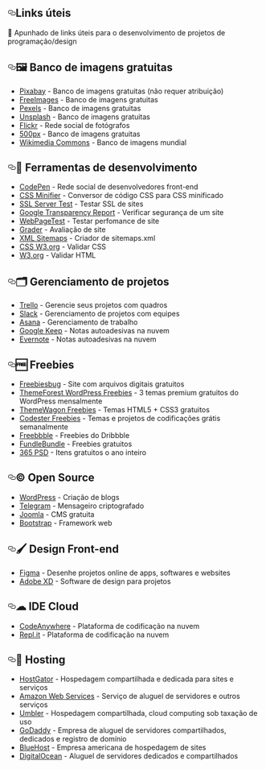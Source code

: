 <article class="markdown-body entry-content p-5" itemprop="text"><h1><a id="user-content-links-úteis" class="anchor" aria-hidden="true" href="#links-úteis"><svg class="octicon octicon-link" viewBox="0 0 16 16" version="1.1" width="16" height="16" aria-hidden="true"><path fill-rule="evenodd" d="M4 9h1v1H4c-1.5 0-3-1.69-3-3.5S2.55 3 4 3h4c1.45 0 3 1.69 3 3.5 0 1.41-.91 2.72-2 3.25V8.59c.58-.45 1-1.27 1-2.09C10 5.22 8.98 4 8 4H4c-.98 0-2 1.22-2 2.5S3 9 4 9zm9-3h-1v1h1c1 0 2 1.22 2 2.5S13.98 12 13 12H9c-.98 0-2-1.22-2-2.5 0-.83.42-1.64 1-2.09V6.25c-1.09.53-2 1.84-2 3.25C6 11.31 7.55 13 9 13h4c1.45 0 3-1.69 3-3.5S14.5 6 13 6z"></path></svg></a>Links úteis</h1> 
<p><g-emoji class="g-emoji" alias="paperclip" fallback-src="https://github.githubassets.com/images/icons/emoji/unicode/1f4ce.png">📎</g-emoji> Apunhado de links úteis para o desenvolvimento de projetos de programação/design</p>
<h2><a id="user-content--banco-de-imagens-gratuitas" class="anchor" aria-hidden="true" href="#-banco-de-imagens-gratuitas"><svg class="octicon octicon-link" viewBox="0 0 16 16" version="1.1" width="16" height="16" aria-hidden="true"><path fill-rule="evenodd" d="M4 9h1v1H4c-1.5 0-3-1.69-3-3.5S2.55 3 4 3h4c1.45 0 3 1.69 3 3.5 0 1.41-.91 2.72-2 3.25V8.59c.58-.45 1-1.27 1-2.09C10 5.22 8.98 4 8 4H4c-.98 0-2 1.22-2 2.5S3 9 4 9zm9-3h-1v1h1c1 0 2 1.22 2 2.5S13.98 12 13 12H9c-.98 0-2-1.22-2-2.5 0-.83.42-1.64 1-2.09V6.25c-1.09.53-2 1.84-2 3.25C6 11.31 7.55 13 9 13h4c1.45 0 3-1.69 3-3.5S14.5 6 13 6z"></path></svg></a><g-emoji class="g-emoji" alias="framed_picture" fallback-src="https://github.githubassets.com/images/icons/emoji/unicode/1f5bc.png">🖼</g-emoji> Banco de imagens gratuitas</h2>
<ul>
<li><a href="http://www.pixabay.com" rel="nofollow">Pixabay</a> - Banco de imagens gratuitas (não requer atribuição)</li>
<li><a href="https://pt.freeimages.com/" rel="nofollow">FreeImages</a> - Banco de imagens gratuitas</li>
<li><a href="https://www.pexels.com/" rel="nofollow">Pexels</a> - Banco de imagens gratuitas</li>
<li><a href="https://unsplash.com/" rel="nofollow">Unsplash</a> - Banco de imagens gratuitas</li>
<li><a href="https://flickr.com/" rel="nofollow">Flickr</a> - Rede social de fotógrafos</li>
<li><a href="https://500px.com/creativecommons" rel="nofollow">500px</a> - Banco de imagens gratuitas</li>
<li><a href="https://commons.wikimedia.org/wiki/Main_Page" rel="nofollow">Wikimedia Commons</a> - Banco de imagens mundial</li>
</ul>
<h2><a id="user-content--ferramentas-de-desenvolvimento" class="anchor" aria-hidden="true" href="#-ferramentas-de-desenvolvimento"><svg class="octicon octicon-link" viewBox="0 0 16 16" version="1.1" width="16" height="16" aria-hidden="true"><path fill-rule="evenodd" d="M4 9h1v1H4c-1.5 0-3-1.69-3-3.5S2.55 3 4 3h4c1.45 0 3 1.69 3 3.5 0 1.41-.91 2.72-2 3.25V8.59c.58-.45 1-1.27 1-2.09C10 5.22 8.98 4 8 4H4c-.98 0-2 1.22-2 2.5S3 9 4 9zm9-3h-1v1h1c1 0 2 1.22 2 2.5S13.98 12 13 12H9c-.98 0-2-1.22-2-2.5 0-.83.42-1.64 1-2.09V6.25c-1.09.53-2 1.84-2 3.25C6 11.31 7.55 13 9 13h4c1.45 0 3-1.69 3-3.5S14.5 6 13 6z"></path></svg></a><g-emoji class="g-emoji" alias="wrench" fallback-src="https://github.githubassets.com/images/icons/emoji/unicode/1f527.png">🔧</g-emoji> Ferramentas de desenvolvimento</h2>
<ul>
<li><a href="https://codepen.io/" rel="nofollow">CodePen</a> - Rede social de desenvolvedores front-end</li>
<li><a href="https://cssminifier.com/" rel="nofollow">CSS Minifier</a> - Conversor de código CSS para CSS minificado</li>
<li><a href="https://www.ssllabs.com/ssltest/" rel="nofollow">SSL Server Test</a> - Testar SSL de sites</li>
<li><a href="https://transparencyreport.google.com/safe-browsing/search" rel="nofollow">Google Transparency Report</a> - Verificar segurança de um site</li>
<li><a href="https://www.webpagetest.org/" rel="nofollow">WebPageTest</a> - Testar perfomance de site</li>
<li><a href="https://website.grader.com/" rel="nofollow">Grader</a> - Avaliação de site</li>
<li><a href="https://www.xml-sitemaps.com/" rel="nofollow">XML Sitemaps</a> - Criador de sitemaps.xml</li>
<li><a href="https://jigsaw.w3.org/css-validator/" rel="nofollow">CSS W3.org</a> - Validar CSS</li>
<li><a href="https://validator.w3.org/" rel="nofollow">W3.org</a> - Validar HTML</li>
</ul>
<h2><a id="user-content--gerenciamento-de-projetos" class="anchor" aria-hidden="true" href="#-gerenciamento-de-projetos"><svg class="octicon octicon-link" viewBox="0 0 16 16" version="1.1" width="16" height="16" aria-hidden="true"><path fill-rule="evenodd" d="M4 9h1v1H4c-1.5 0-3-1.69-3-3.5S2.55 3 4 3h4c1.45 0 3 1.69 3 3.5 0 1.41-.91 2.72-2 3.25V8.59c.58-.45 1-1.27 1-2.09C10 5.22 8.98 4 8 4H4c-.98 0-2 1.22-2 2.5S3 9 4 9zm9-3h-1v1h1c1 0 2 1.22 2 2.5S13.98 12 13 12H9c-.98 0-2-1.22-2-2.5 0-.83.42-1.64 1-2.09V6.25c-1.09.53-2 1.84-2 3.25C6 11.31 7.55 13 9 13h4c1.45 0 3-1.69 3-3.5S14.5 6 13 6z"></path></svg></a><g-emoji class="g-emoji" alias="card_index_dividers" fallback-src="https://github.githubassets.com/images/icons/emoji/unicode/1f5c2.png">🗂</g-emoji> Gerenciamento de projetos</h2>
<ul>
<li><a href="https://www.trello.com/" rel="nofollow">Trello</a> - Gerencie seus projetos com quadros</li>
<li><a href="https://slack.com/" rel="nofollow">Slack</a> - Gerenciamento de projetos com equipes</li>
<li><a href="https://asana.com/pt" rel="nofollow">Asana</a> - Gerenciamento de trabalho</li>
<li><a href="https://keep.google.com/" rel="nofollow">Google Keep</a> - Notas autoadesivas na nuvem</li>
<li><a href="https://evernote.com/intl/pt-br" rel="nofollow">Evernote</a> - Notas autoadesivas na nuvem</li>
</ul>
<h2><a id="user-content--freebies" class="anchor" aria-hidden="true" href="#-freebies"><svg class="octicon octicon-link" viewBox="0 0 16 16" version="1.1" width="16" height="16" aria-hidden="true"><path fill-rule="evenodd" d="M4 9h1v1H4c-1.5 0-3-1.69-3-3.5S2.55 3 4 3h4c1.45 0 3 1.69 3 3.5 0 1.41-.91 2.72-2 3.25V8.59c.58-.45 1-1.27 1-2.09C10 5.22 8.98 4 8 4H4c-.98 0-2 1.22-2 2.5S3 9 4 9zm9-3h-1v1h1c1 0 2 1.22 2 2.5S13.98 12 13 12H9c-.98 0-2-1.22-2-2.5 0-.83.42-1.64 1-2.09V6.25c-1.09.53-2 1.84-2 3.25C6 11.31 7.55 13 9 13h4c1.45 0 3-1.69 3-3.5S14.5 6 13 6z"></path></svg></a><g-emoji class="g-emoji" alias="free" fallback-src="https://github.githubassets.com/images/icons/emoji/unicode/1f193.png">🆓</g-emoji> Freebies</h2>
<ul>
<li><a href="https://freebiesbug.com/" rel="nofollow">Freebiesbug</a> - Site com arquivos digitais gratuitos</li>
<li><a href="https://themeforest.net/free/wordpress-themes" rel="nofollow">ThemeForest WordPress Freebies</a> - 3 temas premium gratuitos do WordPress mensalmente</li>
<li><a href="https://themewagon.com/theme_tag/free/" rel="nofollow">ThemeWagon Freebies</a> - Temas HTML5 + CSS3 gratuitos</li>
<li><a href="https://www.codester.com/free/" rel="nofollow">Codester Freebies</a> - Temas e projetos de codificações grátis semanalmente</li>
<li><a href="http://freebbble.com/" rel="nofollow">Freebbble</a> - Freebies do Dribbble</li>
<li><a href="https://www.fundlebundle.net/freebies" rel="nofollow">FundleBundle</a> - Freebies gratuitos</li>
<li><a href="https://pt.365psd.com/" rel="nofollow">365 PSD</a> - Itens gratuitos o ano inteiro</li>
</ul>
<h2><a id="user-content--open-source" class="anchor" aria-hidden="true" href="#-open-source"><svg class="octicon octicon-link" viewBox="0 0 16 16" version="1.1" width="16" height="16" aria-hidden="true"><path fill-rule="evenodd" d="M4 9h1v1H4c-1.5 0-3-1.69-3-3.5S2.55 3 4 3h4c1.45 0 3 1.69 3 3.5 0 1.41-.91 2.72-2 3.25V8.59c.58-.45 1-1.27 1-2.09C10 5.22 8.98 4 8 4H4c-.98 0-2 1.22-2 2.5S3 9 4 9zm9-3h-1v1h1c1 0 2 1.22 2 2.5S13.98 12 13 12H9c-.98 0-2-1.22-2-2.5 0-.83.42-1.64 1-2.09V6.25c-1.09.53-2 1.84-2 3.25C6 11.31 7.55 13 9 13h4c1.45 0 3-1.69 3-3.5S14.5 6 13 6z"></path></svg></a>© Open Source</h2>
<ul>
<li><a href="https://wordpress.org/" rel="nofollow">WordPress</a> - Criação de blogs</li>
<li><a href="https://telegram.org/" rel="nofollow">Telegram</a> - Mensageiro criptografado</li>
<li><a href="https://www.joomla.org/" rel="nofollow">Joomla</a> - CMS gratuita</li>
<li><a href="https://getbootstrap.com/" rel="nofollow">Bootstrap</a> - Framework web</li>
</ul>
<h2><a id="user-content--design-front-end" class="anchor" aria-hidden="true" href="#-design-front-end"><svg class="octicon octicon-link" viewBox="0 0 16 16" version="1.1" width="16" height="16" aria-hidden="true"><path fill-rule="evenodd" d="M4 9h1v1H4c-1.5 0-3-1.69-3-3.5S2.55 3 4 3h4c1.45 0 3 1.69 3 3.5 0 1.41-.91 2.72-2 3.25V8.59c.58-.45 1-1.27 1-2.09C10 5.22 8.98 4 8 4H4c-.98 0-2 1.22-2 2.5S3 9 4 9zm9-3h-1v1h1c1 0 2 1.22 2 2.5S13.98 12 13 12H9c-.98 0-2-1.22-2-2.5 0-.83.42-1.64 1-2.09V6.25c-1.09.53-2 1.84-2 3.25C6 11.31 7.55 13 9 13h4c1.45 0 3-1.69 3-3.5S14.5 6 13 6z"></path></svg></a><g-emoji class="g-emoji" alias="paintbrush" fallback-src="https://github.githubassets.com/images/icons/emoji/unicode/1f58c.png">🖌</g-emoji> Design Front-end</h2>
<ul>
<li><a href="https://www.figma.com/" rel="nofollow">Figma</a> - Desenhe projetos online de apps, softwares e websites</li>
<li><a href="https://www.adobe.com/br/products/xd.html" rel="nofollow">Adobe XD</a> - Software de design para projetos</li>
</ul>
<h2><a id="user-content--ide-cloud" class="anchor" aria-hidden="true" href="#-ide-cloud"><svg class="octicon octicon-link" viewBox="0 0 16 16" version="1.1" width="16" height="16" aria-hidden="true"><path fill-rule="evenodd" d="M4 9h1v1H4c-1.5 0-3-1.69-3-3.5S2.55 3 4 3h4c1.45 0 3 1.69 3 3.5 0 1.41-.91 2.72-2 3.25V8.59c.58-.45 1-1.27 1-2.09C10 5.22 8.98 4 8 4H4c-.98 0-2 1.22-2 2.5S3 9 4 9zm9-3h-1v1h1c1 0 2 1.22 2 2.5S13.98 12 13 12H9c-.98 0-2-1.22-2-2.5 0-.83.42-1.64 1-2.09V6.25c-1.09.53-2 1.84-2 3.25C6 11.31 7.55 13 9 13h4c1.45 0 3-1.69 3-3.5S14.5 6 13 6z"></path></svg></a>☁ IDE Cloud</h2>
<ul>
<li><a href="https://codeanywhere.com/" rel="nofollow">CodeAnywhere</a> - Plataforma de codificação na nuvem</li>
<li><a href="https://repl.it/" rel="nofollow">Repl.it</a> - Plataforma de codificação na nuvem</li>
</ul>
<h2><a id="user-content--hosting" class="anchor" aria-hidden="true" href="#-hosting"><svg class="octicon octicon-link" viewBox="0 0 16 16" version="1.1" width="16" height="16" aria-hidden="true"><path fill-rule="evenodd" d="M4 9h1v1H4c-1.5 0-3-1.69-3-3.5S2.55 3 4 3h4c1.45 0 3 1.69 3 3.5 0 1.41-.91 2.72-2 3.25V8.59c.58-.45 1-1.27 1-2.09C10 5.22 8.98 4 8 4H4c-.98 0-2 1.22-2 2.5S3 9 4 9zm9-3h-1v1h1c1 0 2 1.22 2 2.5S13.98 12 13 12H9c-.98 0-2-1.22-2-2.5 0-.83.42-1.64 1-2.09V6.25c-1.09.53-2 1.84-2 3.25C6 11.31 7.55 13 9 13h4c1.45 0 3-1.69 3-3.5S14.5 6 13 6z"></path></svg></a><g-emoji class="g-emoji" alias="hotel" fallback-src="https://github.githubassets.com/images/icons/emoji/unicode/1f3e8.png">🏨</g-emoji> Hosting</h2>
<ul>
<li><a href="https://www.hostgator.com/" rel="nofollow">HostGator</a> - Hospedagem compartilhada e dedicada para sites e serviços</li>
<li><a href="https://aws.amazon.com/pt/" rel="nofollow">Amazon Web Services</a> - Serviço de aluguel de servidores e outros serviços</li>
<li><a href="https://www.umbler.com/br" rel="nofollow">Umbler</a> - Hospedagem compartilhada, cloud computing sob taxação de uso</li>
<li><a href="https://br.godaddy.com/" rel="nofollow">GoDaddy</a> - Empresa de aluguel de servidores compartilhados, dedicados e registro de domínio</li>
<li><a href="https://www.bluehost.com/" rel="nofollow">BlueHost</a> - Empresa americana de hospedagem de sites</li>
<li><a href="https://www.digitalocean.com/" rel="nofollow">DigitalOcean</a> - Aluguel de servidores dedicados e compartilhados</li>
</ul>
</article>
